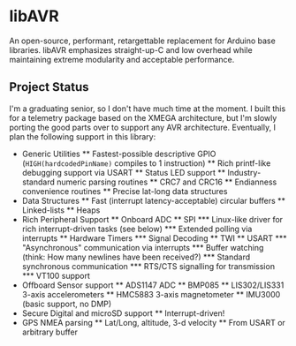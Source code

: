 libAVR
======

An open-source, performant, retargettable replacement for Arduino base
libraries. libAVR emphasizes straight-up-C and low overhead while maintaining
extreme modularity and acceptable performance.

Project Status
--------------

I'm a graduating senior, so I don't have much time at the moment. I built this
for a telemetry package based on the XMEGA architecture, but I'm slowly
porting the good parts over to support any AVR architecture. Eventually, I
plan the following support in this library:

 * Generic Utilities
 ** Fastest-possible descriptive GPIO (`HIGH(hardcodedPinName)` compiles to 1 instruction)
 ** Rich printf-like debugging support via USART
 ** Status LED support
 ** Industry-standard numeric parsing routines
 ** CRC7 and CRC16
 ** Endianness convenience routines
 ** Precise lat-long data structures
 * Data Structures
 ** Fast (interrupt latency-acceptable) circular buffers
 ** Linked-lists
 ** Heaps
 * Rich Peripheral Support
 ** Onboard ADC
 ** SPI
 *** Linux-like driver for rich interrupt-driven tasks (see below)
 *** Extended polling via interrupts
 ** Hardware Timers
 *** Signal Decoding
 ** TWI
 ** USART
 *** "Asynchronous" communication via interrupts
 *** Buffer watching (think: How many newlines have been received?)
 *** Standard synchronous communication
 *** RTS/CTS signalling for transmission
 *** VT100 support
 * Offboard Sensor support
 ** ADS1147 ADC
 ** BMP085
 ** LIS302/LIS331 3-axis accelerometers
 ** HMC5883 3-axis magnetometer
 ** IMU3000 (basic support, no DMP)
 * Secure Digital and microSD support
 ** Interrupt-driven!
 * GPS NMEA parsing
 ** Lat/Long, altitude, 3-d velocity
 ** From USART or arbitrary buffer

